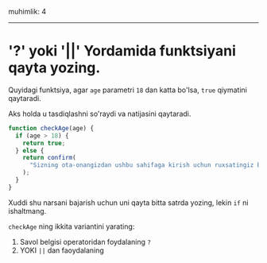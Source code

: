 muhimlik: 4

---

# '?' yoki '||' Yordamida funktsiyani qayta yozing.

Quyidagi funktsiya, agar `age` parametri `18` dan katta bo'lsa, `true` qiymatini qaytaradi.

Aks holda u tasdiqlashni so'raydi va natijasini qaytaradi.

```js
function checkAge(age) {
  if (age > 18) {
    return true;
  } else {
    return confirm(
      "Sizning ota-onangizdan ushbu sahifaga kirish uchun ruxsatingiz bormi?"
    );
  }
}
```

Xuddi shu narsani bajarish uchun uni qayta bitta satrda yozing, lekin `if` ni ishaltmang.

`checkAge` ning ikkita variantini yarating:

1. Savol belgisi operatoridan foydalaning `?`
2. YOKI `||` dan faoydalaning

